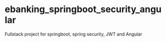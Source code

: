 # ebanking_springboot_security_angular
Fullstack project for springboot, spring security, JWT and Angular

